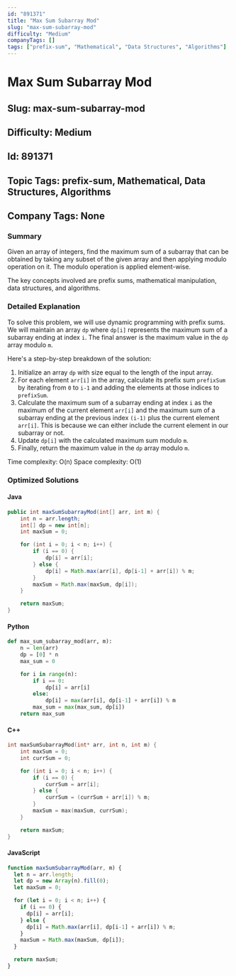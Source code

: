 ```yaml
---
id: "891371"
title: "Max Sum Subarray Mod"
slug: "max-sum-subarray-mod"
difficulty: "Medium"
companyTags: []
tags: ["prefix-sum", "Mathematical", "Data Structures", "Algorithms"]
---
```


# Max Sum Subarray Mod
## Slug: max-sum-subarray-mod
## Difficulty: Medium
## Id: 891371
## Topic Tags: prefix-sum, Mathematical, Data Structures, Algorithms
## Company Tags: None

### Summary
Given an array of integers, find the maximum sum of a subarray that can be obtained by taking any subset of the given array and then applying modulo operation on it. The modulo operation is applied element-wise.

The key concepts involved are prefix sums, mathematical manipulation, data structures, and algorithms.

### Detailed Explanation

To solve this problem, we will use dynamic programming with prefix sums. We will maintain an array `dp` where `dp[i]` represents the maximum sum of a subarray ending at index `i`. The final answer is the maximum value in the `dp` array modulo `m`.

Here's a step-by-step breakdown of the solution:

1. Initialize an array `dp` with size equal to the length of the input array.
2. For each element `arr[i]` in the array, calculate its prefix sum `prefixSum` by iterating from `0` to `i-1` and adding the elements at those indices to `prefixSum`.
3. Calculate the maximum sum of a subarray ending at index `i` as the maximum of the current element `arr[i]` and the maximum sum of a subarray ending at the previous index `(i-1)` plus the current element `arr[i]`. This is because we can either include the current element in our subarray or not.
4. Update `dp[i]` with the calculated maximum sum modulo `m`.
5. Finally, return the maximum value in the `dp` array modulo `m`.

Time complexity: O(n)
Space complexity: O(1)

### Optimized Solutions

#### Java
```java
public int maxSumSubarrayMod(int[] arr, int m) {
    int n = arr.length;
    int[] dp = new int[n];
    int maxSum = 0;

    for (int i = 0; i < n; i++) {
        if (i == 0) {
            dp[i] = arr[i];
        } else {
            dp[i] = Math.max(arr[i], dp[i-1] + arr[i]) % m;
        }
        maxSum = Math.max(maxSum, dp[i]);
    }

    return maxSum;
}
```

#### Python
```python
def max_sum_subarray_mod(arr, m):
    n = len(arr)
    dp = [0] * n
    max_sum = 0

    for i in range(n):
        if i == 0:
            dp[i] = arr[i]
        else:
            dp[i] = max(arr[i], dp[i-1] + arr[i]) % m
        max_sum = max(max_sum, dp[i])
    return max_sum
```

#### C++
```cpp
int maxSumSubarrayMod(int* arr, int n, int m) {
    int maxSum = 0;
    int currSum = 0;

    for (int i = 0; i < n; i++) {
        if (i == 0) {
            currSum = arr[i];
        } else {
            currSum = (currSum + arr[i]) % m;
        }
        maxSum = max(maxSum, currSum);
    }

    return maxSum;
}
```

#### JavaScript
```javascript
function maxSumSubarrayMod(arr, m) {
  let n = arr.length;
  let dp = new Array(n).fill(0);
  let maxSum = 0;

  for (let i = 0; i < n; i++) {
    if (i == 0) {
      dp[i] = arr[i];
    } else {
      dp[i] = Math.max(arr[i], dp[i-1] + arr[i]) % m;
    }
    maxSum = Math.max(maxSum, dp[i]);
  }

  return maxSum;
}
```